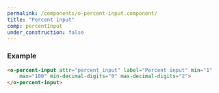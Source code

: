 ```yaml
---
permalink: /components/o-percent-input.component/
title: "Percent input"
comp: percentInput
under_construction: false
---
```


 <h3 class="grey-color">Example</h3>

```html
<o-percent-input attr="percent_input" label="Percent input" min="1" 
    max="100" min-decimal-digits="0" max-decimal-digits="2">
</o-percent-input>
``` 

